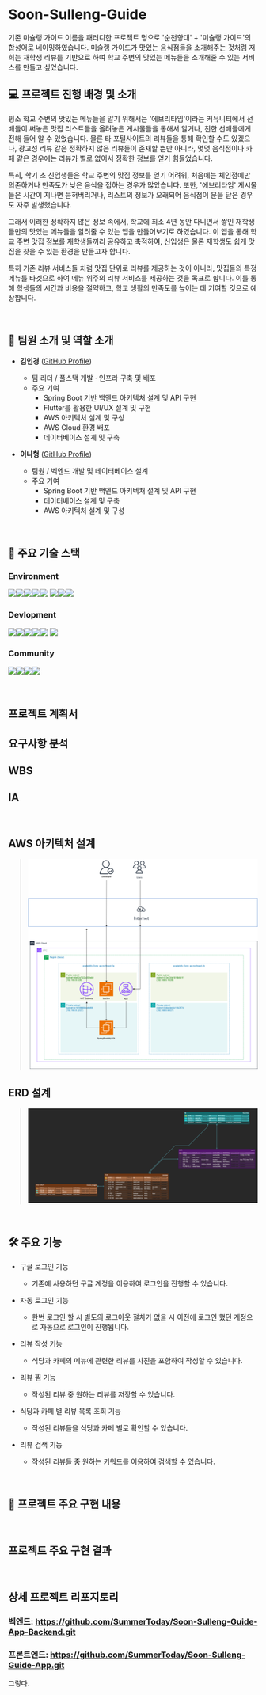 # Soon-Sulleng-Guide
기존 미슐랭 가이드 이름을 패러디한 프로젝트 명으로 '순천향대' + '미슐랭 가이드'의 합성어로 네이밍하였습니다.
미슐랭 가이드가 맛있는 음식점들을 소개해주는 것처럼 저희는 재학생 리뷰를 기반으로 하여 학교 주변의 맛있는 메뉴들을 소개해줄 수 있는 서비스를 만들고 싶었습니다.


## 💻 프로젝트 진행 배경 및 소개

평소 학교 주변의 맛있는 메뉴들을 알기 위해서는 '에브리타임'이라는 커뮤니티에서 선배들이 써놓은 맛집 리스트들을 올려놓은 게시물들을 통해서 알거나, 친한 선배들에게 전해 들어 알 수 있었습니다. 물론 타 포털사이트의 리뷰들을 통해 확인할 수도 있겠으나, 광고성 리뷰 같은 정확하지 않은 리뷰들이 존재할 뿐만 아니라, 몇몇 음식점이나 카페 같은 경우에는 리뷰가 별로 없어서 정확한 정보를 얻기 힘들었습니다.

특히, 학기 초 신입생들은 학교 주변의 맛집 정보를 얻기 어려워, 처음에는 체인점에만 의존하거나 만족도가 낮은 음식을 접하는 경우가 많았습니다. 또한, '에브리타임' 게시물들은 시간이 지나면 묻혀버리거나, 리스트의 정보가 오래되어 음식점이 문을 닫은 경우도 자주 발생했습니다.

그래서 이러한 정확하지 않은 정보 속에서, 학교에 최소 4년 동안 다니면서 쌓인 재학생들만의 맛있는 메뉴들을 알려줄 수 있는 앱을 만들어보기로 하였습니다. 이 앱을 통해 학교 주변 맛집 정보를 재학생들끼리 공유하고 축적하여, 신입생은 물론 재학생도 쉽게 맛집을 찾을 수 있는 환경을 만들고자 합니다.

특히 기존 리뷰 서비스들 처럼 맛집 단위로 리뷰를 제공하는 것이 아니라, 맛집들의 특정 메뉴를 타겟으로 하여 메뉴 위주의 리뷰 서비스를 제공하는 것을 목표로 합니다. 이를 통해 학생들의 시간과 비용을 절약하고, 학교 생활의 만족도를 높이는 데 기여할 것으로 예상합니다.

<br>

## 👋 팀원 소개 및 역할 소개

- **김인경** ([GitHub Profile](https://github.com/SummerToday))
    - 팀 리더 / 풀스택 개발 · 인프라 구축 및 배포
    - 주요 기여
      - Spring Boot 기반 백엔드 아키텍처 설계 및 API 구현
      - Flutter를 활용한 UI/UX 설계 및 구현  
      - AWS 아키텍처 설계 및 구성
      - AWS Cloud 환경 배포
      - 데이터베이스 설계 및 구축


- **이나형** ([GitHub Profile](https://github.com/Lee-nahyung))
    - 팀원 / 벡엔드 개발 및 데이터베이스 설계 
    - 주요 기여
      - Spring Boot 기반 백엔드 아키텍처 설계 및 API 구현
      - 데이터베이스 설계 및 구축
      - AWS 아키텍처 설계 및 구성

<br>

## 📌 주요 기술 스택
### Environment
<img src="https://img.shields.io/badge/intellijidea-0062AD?style=for-the-badge&logo=intellijidea&logoColor=white"><img src="https://img.shields.io/badge/postman-FF6C37?style=for-the-badge&logo=postman&logoColor=white"><img src="https://img.shields.io/badge/github-181717?style=for-the-badge&logo=github&logoColor=white"><img src="https://img.shields.io/badge/androidstudio-3DDC84?style=for-the-badge&logo=androidstudio&logoColor=white"><img src="https://img.shields.io/badge/workbench-768CFF?style=for-the-badge&logo=&logoColor=white">
<img src="https://img.shields.io/badge/Git-F05032?style=for-the-badge&logo=Git&logoColor=white"><img src="https://img.shields.io/badge/drawio-F08705?style=for-the-badge&logo=diagramsdotnet&logoColor=white"><img src="https://img.shields.io/badge/ERDCLOUD-004088?style=for-the-badge&logo=ERDCLOUD&logoColor=white">


### Devlopment
<img src="https://img.shields.io/badge/spring boot-6DB33F?style=for-the-badge&logo=springboot&logoColor=white"><img src="https://img.shields.io/badge/amazon ec2 -FF9900?style=for-the-badge&logo=amazonec2&logoColor=white"><img src="https://img.shields.io/badge/mysql-4479A1?style=for-the-badge&logo=mysql&logoColor=white"><img src="https://img.shields.io/badge/aws elastic load balancing-\8C4FFF?style=for-the-badge&logo=awselasticloadbalancing&logoColor=white"><img src="https://img.shields.io/badge/flutter-02569B?style=for-the-badge&logo=flutter&logoColor=white">
<img src="https://img.shields.io/badge/spring security-6DB33F?style=for-the-badge&logo=springsecurity&logoColor=white">

### Community
<img src="https://img.shields.io/badge/confluence-172B4D?style=for-the-badge&logo=confluence&logoColor=white"><img src="https://img.shields.io/badge/jira-0052CC?style=for-the-badge&logo=jira&logoColor=white"><img src="https://img.shields.io/badge/slack-4A154B?style=for-the-badge&logo=slack&logoColor=white"><img src="https://img.shields.io/badge/googlemeet-00897B?style=for-the-badge&logo=googlemeet&logoColor=white">

<br>

## 프로젝트 계획서

## 요구사항 분석

## WBS

## IA
<br>

## AWS 아키텍처 설계
> ![img_3.png](img_3.png)

## ERD 설계
> ![img.png](img.png)

<br>

## 🛠️ 주요 기능

- 구글 로그인 기능
  - 기존에 사용하던 구글 계정을 이용하여 로그인을 진행할 수 있습니다.


- 자동 로그인 기능
    - 한번 로그인 할 시 별도의 로그아웃 절차가 없을 시 이전에 로그인 했던 계정으로 자동으로 로그인이 진행됩니다.


- 리뷰 작성 기능
  - 식당과 카페의 메뉴에 관련한 리뷰를 사진을 포함하여 작성할 수 있습니다.


- 리뷰 찜 기능
  - 작성된 리뷰 중 원하는 리뷰를 저장할 수 있습니다. 


- 식당과 카페 별 리뷰 목록 조회 기능
  - 작성된 리뷰들을 식당과 카페 별로 확인할 수 있습니다.


- 리뷰 검색 기능
  - 작성된 리뷰들 중 원하는 키워드를 이용하여 검색할 수 있습니다.

<br>

## 🔎 프로젝트 주요 구현 내용





<br>

## 프로젝트 주요 구현 결과



<br>

## 상세 프로젝트 리포지토리
### 벡엔드: https://github.com/SummerToday/Soon-Sulleng-Guide-App-Backend.git

### 프론트엔드: https://github.com/SummerToday/Soon-Sulleng-Guide-App.git
그렇다.
